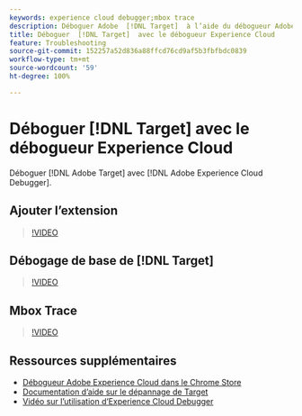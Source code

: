 ```yaml
---
keywords: experience cloud debugger;mbox trace
description: Déboguer Adobe  [!DNL Target]  à l’aide du débogueur Adobe Experience Cloud.
title: Déboguer  [!DNL Target]  avec le débogueur Experience Cloud
feature: Troubleshooting
source-git-commit: 152257a52d836a88ffcd76cd9af5b3fbfbdc0839
workflow-type: tm+mt
source-wordcount: '59'
ht-degree: 100%

---
```



# Déboguer [!DNL Target] avec le débogueur Experience Cloud

Déboguer [!DNL Adobe Target] avec [!DNL Adobe Experience Cloud Debugger].

## Ajouter l’extension

>[!VIDEO](https://video.tv.adobe.com/v/33872/?quality=12&captions=fre_fr)

## Débogage de base de [!DNL Target]

>[!VIDEO](https://video.tv.adobe.com/v/37917/?quality=12&captions=fre_fr)

## Mbox Trace

>[!VIDEO](https://video.tv.adobe.com/v/33895/?quality=12&captions=fre_fr)

## Ressources supplémentaires

+ [Débogueur Adobe Experience Cloud dans le Chrome Store](https://chrome.google.com/webstore/detail/adobe-experience-cloud-de/ocdmogmohccmeicdhlhhgepeaijenapj?hl=fr) 
+ [Documentation d’aide sur le dépannage de Target](/help/main/r-troubleshooting-target/troubleshooting-target.md)
+ [Vidéo sur l’utilisation d’Experience Cloud Debugger](https://experienceleague.adobe.com/docs/platform-learn/data-collection/debugger/experience-cloud/use-the-experience-cloud-debugger.html?lang=fr)
